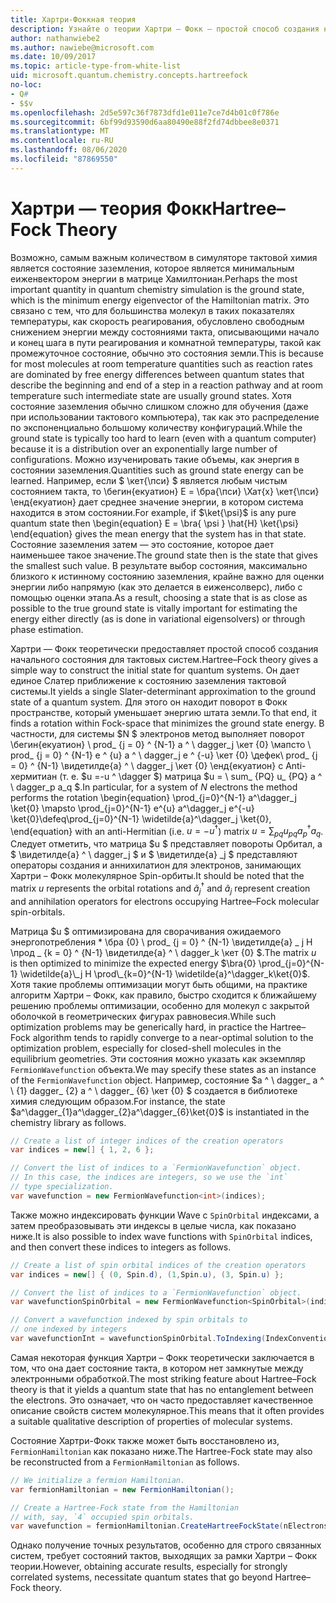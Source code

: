 ```yaml
---
title: Хартри-Фоккная теория
description: Узнайте о теории Хартри – Фокк — простой способ создания начального состояния для тактовых систем.
author: nathanwiebe2
ms.author: nawiebe@microsoft.com
ms.date: 10/09/2017
ms.topic: article-type-from-white-list
uid: microsoft.quantum.chemistry.concepts.hartreefock
no-loc:
- Q#
- $$v
ms.openlocfilehash: 2d5e597c36f7873dfd1e011e7ce7d4b01c0f786e
ms.sourcegitcommit: 6bf99d93590d6aa80490e88f2fd74dbbee8e0371
ms.translationtype: MT
ms.contentlocale: ru-RU
ms.lasthandoff: 08/06/2020
ms.locfileid: "87869550"
---
```

# <a name="hartreefock-theory"></a><span data-ttu-id="2e09a-103">Хартри — теория Фокк</span><span class="sxs-lookup"><span data-stu-id="2e09a-103">Hartree–Fock Theory</span></span>

<span data-ttu-id="2e09a-104">Возможно, самым важным количеством в симуляторе тактовой химия является состояние заземления, которое является минимальным еиженвектором энергии в матрице Хамилтониан.</span><span class="sxs-lookup"><span data-stu-id="2e09a-104">Perhaps the most important quantity in quantum chemistry simulation is the ground state, which is the minimum energy eigenvector of the Hamiltonian matrix.</span></span>
<span data-ttu-id="2e09a-105">Это связано с тем, что для большинства молекул в таких показателях температуры, как скорость реагирования, обусловлено свободным снижением энергии между состояниями такта, описывающими начало и конец шага в пути реагирования и комнатной температуры, такой как промежуточное состояние, обычно это состояния земли.</span><span class="sxs-lookup"><span data-stu-id="2e09a-105">This is because for most molecules at room temperature quantities such as reaction rates are dominated by free energy differences between quantum states that describe the beginning and end of a step in a reaction pathway and at room temperature such intermediate state are usually ground states.</span></span>
<span data-ttu-id="2e09a-106">Хотя состояние заземления обычно слишком сложно для обучения (даже при использовании тактового компьютера), так как это распределение по экспоненциально большому количеству конфигураций.</span><span class="sxs-lookup"><span data-stu-id="2e09a-106">While the ground state is typically too hard to learn (even with a quantum computer) because it is a distribution over an exponentially large number of configurations.</span></span>
<span data-ttu-id="2e09a-107">Можно изученировать такие объемы, как энергия в состоянии заземления.</span><span class="sxs-lookup"><span data-stu-id="2e09a-107">Quantities such as ground state energy can be learned.</span></span>
<span data-ttu-id="2e09a-108">Например, если $ \кет{\пси} $ является любым чистым состоянием такта, то \бегин{екуатион} E = \бра{\пси} \Хат{х} \кет{\пси} \енд{екуатион} дает среднее значение энергии, в котором система находится в этом состоянии.</span><span class="sxs-lookup"><span data-stu-id="2e09a-108">For example, if $\ket{\psi}$ is any pure quantum state then \begin{equation} E = \bra{ \psi } \hat{H} \ket{\psi} \end{equation} gives the mean energy that the system has in that state.</span></span>
<span data-ttu-id="2e09a-109">Состояние заземления затем — это состояние, которое дает наименьшее такое значение.</span><span class="sxs-lookup"><span data-stu-id="2e09a-109">The ground state then is the state that gives the smallest such value.</span></span> <span data-ttu-id="2e09a-110">В результате выбор состояния, максимально близкого к истинному состоянию заземления, крайне важно для оценки энергии либо напрямую (как это делается в еиженсолверс), либо с помощью оценки этапа.</span><span class="sxs-lookup"><span data-stu-id="2e09a-110">As a result, choosing a state that is as close as possible to the true ground state is vitally important for estimating the energy either directly (as is done in variational eigensolvers) or through phase estimation.</span></span>

<span data-ttu-id="2e09a-111">Хартри — Фокк теоретически предоставляет простой способ создания начального состояния для тактовых систем.</span><span class="sxs-lookup"><span data-stu-id="2e09a-111">Hartree–Fock theory gives a simple way to construct the initial state for quantum systems.</span></span> <span data-ttu-id="2e09a-112">Он дает единое Слатер приближение к состоянию заземления тактовой системы.</span><span class="sxs-lookup"><span data-stu-id="2e09a-112">It yields a single Slater-determinant approximation to the ground state of a quantum system.</span></span> <span data-ttu-id="2e09a-113">Для этого он находит поворот в Фокк пространстве, который уменьшает энергию штата земли.</span><span class="sxs-lookup"><span data-stu-id="2e09a-113">To that end, it finds a rotation within Fock-space that minimizes the ground state energy.</span></span> <span data-ttu-id="2e09a-114">В частности, для системы $N $ электронов метод выполняет поворот \бегин{екуатион} \ prod_ {j = 0} ^ {N-1} a ^ \ dagger_j \кет {0} \мапсто \ prod_ {j = 0} ^ {N-1} e ^ {u} a ^ \ dagger_j e ^ {-u} \кет {0} \дефек\ prod_ {j = 0} ^ {N-1} \видетилде{а} ^ \ dagger_j \кет {0} \енд{екуатион} с Anti-хермитиан (т. е. $u =-u ^ \dagger $) матрица $u = \ sum_ {PQ} u_ {PQ} a ^ \ dagger_p a_q $.</span><span class="sxs-lookup"><span data-stu-id="2e09a-114">In particular, for a system of $N$ electrons the method performs the rotation \begin{equation} \prod_{j=0}^{N-1} a^\dagger_j \ket{0} \mapsto \prod_{j=0}^{N-1} e^{u} a^\dagger_j e^{-u} \ket{0}\defeq\prod_{j=0}^{N-1}  \widetilde{a}^\dagger_j  \ket{0}, \end{equation} with an anti-Hermitian (i.e. $u= -u^\dagger$) matrix $u = \sum_{pq} u_{pq} a^\dagger_p a_q$.</span></span> <span data-ttu-id="2e09a-115">Следует отметить, что матрица $u $ представляет повороты Орбитал, а $ \видетилде{а} ^ \ dagger_j $ и $ \видетилде{а} _j $ представляют операторы создания и аннихилатион для электронов, занимающих Хартри – Фокк молекулярное Spin-орбиты.</span><span class="sxs-lookup"><span data-stu-id="2e09a-115">It should be noted that the matrix $u$ represents the orbital rotations and $\widetilde{a}^\dagger_j$ and $\widetilde{a}_j$ represent creation and annihilation operators for electrons occupying Hartree–Fock molecular spin-orbitals.</span></span>


<span data-ttu-id="2e09a-116">Матрица $u $ оптимизирована для сворачивания ожидаемого энергопотребления \* \бра {0} \ prod_ {j = 0} ^ {N-1} \видетилде{а} \_ j H \прод \_ {k = 0} ^ {N-1} \видетилде{а} ^ \ dagger_k \кет {0} $.</span><span class="sxs-lookup"><span data-stu-id="2e09a-116">The matrix $u$ is then optimized to minimize the expected energy $\bra{0} \prod_{j=0}^{N-1}  \widetilde{a}\_j  H \prod\_{k=0}^{N-1}  \widetilde{a}^\dagger_k\ket{0}$.</span></span> <span data-ttu-id="2e09a-117">Хотя такие проблемы оптимизации могут быть общими, на практике алгоритм Хартри – Фокк, как правило, быстро сходится к ближайшему решению проблемы оптимизации, особенно для молекул с закрытой оболочкой в геометрических фигурах равновесия.</span><span class="sxs-lookup"><span data-stu-id="2e09a-117">While such optimization problems may be generically hard, in practice the Hartree–Fock algorithm tends to rapidly converge to a near-optimal solution to the optimization problem, especially for closed-shell molecules in the equilibrium geometries.</span></span> <span data-ttu-id="2e09a-118">Эти состояния можно указать как экземпляр `FermionWavefunction` объекта.</span><span class="sxs-lookup"><span data-stu-id="2e09a-118">We may specify these states as an instance of the `FermionWavefunction` object.</span></span> <span data-ttu-id="2e09a-119">Например, состояние $a ^ \ dagger_ a ^ \ {1} dagger_ {2} a ^ \ dagger_ {6} \кет {0} $ создается в библиотеке химия следующим образом.</span><span class="sxs-lookup"><span data-stu-id="2e09a-119">For instance, the state $a^\dagger_{1}a^\dagger_{2}a^\dagger_{6}\ket{0}$ is instantiated in the chemistry library as follows.</span></span>
```csharp
// Create a list of integer indices of the creation operators
var indices = new[] { 1, 2, 6 };

// Convert the list of indices to a `FermionWavefunction` object.
// In this case, the indices are integers, so we use the `int`
// type specialization.
var wavefunction = new FermionWavefunction<int>(indices);
```
<span data-ttu-id="2e09a-120">Также можно индексировать функции Wave с `SpinOrbital` индексами, а затем преобразовывать эти индексы в целые числа, как показано ниже.</span><span class="sxs-lookup"><span data-stu-id="2e09a-120">It is also possible to index wave functions with `SpinOrbital` indices, and then convert these indices to integers as follows.</span></span>
```csharp
// Create a list of spin orbital indices of the creation operators
var indices = new[] { (0, Spin.d), (1,Spin.u), (3, Spin.u) };

// Convert the list of indices to a `FermionWavefunction` object.
var wavefunctionSpinOrbital = new FermionWavefunction<SpinOrbital>(indices.ToSpinOrbitals());

// Convert a wavefunction indexed by spin orbitals to
// one indexed by integers
var wavefunctionInt = wavefunctionSpinOrbital.ToIndexing(IndexConvention.UpDown);
```

<span data-ttu-id="2e09a-121">Самая некоторая функция Хартри – Фокк теоретически заключается в том, что она дает состояние такта, в котором нет замкнутые между электронными обработкой.</span><span class="sxs-lookup"><span data-stu-id="2e09a-121">The most striking feature about Hartree–Fock theory is that it yields a quantum state that has no entanglement between the electrons.</span></span>
<span data-ttu-id="2e09a-122">Это означает, что он часто предоставляет качественное описание свойств систем молекулярное.</span><span class="sxs-lookup"><span data-stu-id="2e09a-122">This means that it often provides a suitable qualitative description of properties of molecular systems.</span></span> 

<span data-ttu-id="2e09a-123">Состояние Хартри-Фокк также может быть восстановлено из, `FermionHamiltonian` как показано ниже.</span><span class="sxs-lookup"><span data-stu-id="2e09a-123">The Hartree-Fock state may also be reconstructed from a `FermionHamiltonian`  as follows.</span></span>
```csharp
// We initialize a fermion Hamiltonian.
var fermionHamiltonian = new FermionHamiltonian();

// Create a Hartree-Fock state from the Hamiltonian 
// with, say, `4` occupied spin orbitals.
var wavefunction = fermionHamiltonian.CreateHartreeFockState(nElectrons: 4);
```

<span data-ttu-id="2e09a-124">Однако получение точных результатов, особенно для строго связанных систем, требует состояний тактов, выходящих за рамки Хартри – Фокк теории.</span><span class="sxs-lookup"><span data-stu-id="2e09a-124">However, obtaining accurate results, especially for strongly correlated systems, necessitate quantum states that go beyond Hartree–Fock theory.</span></span>
